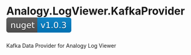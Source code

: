 
# Analogy.LogViewer.KafkaProvider      [![NuGet](Assets/nuget.svg)](https://www.nuget.org/packages/Analogy.LogViewer.KafkaProvider/)
Kafka Data Provider for Analogy Log Viewer
